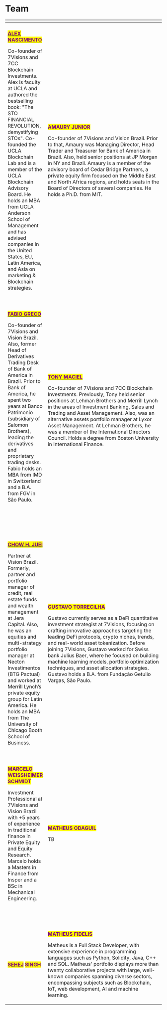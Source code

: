 # Team



<table data-header-hidden><thead><tr><th></th><th width="374"></th></tr></thead><tbody><tr><td><img src="../.gitbook/assets/image (1).png" alt=""></td><td><a href="https://www.linkedin.com/in/nicola-lanteri-01020a14"><img src="broken-reference" alt="" data-size="original"></a><img src="../.gitbook/assets/image (6) (1).png" alt=""></td></tr><tr><td><p><a href="https://www.linkedin.com/in/nascimentoalex/"><mark style="color:purple;"><strong>ALEX NASCIMENTO</strong></mark></a></p><p>Co-founder of 7Visions and 7CC Blockchain Investments. Alex is faculty at UCLA and authored the bestselling book: "The STO FINANCIAL REVOLUTION, demystifying STOs". Co-founded the UCLA Blockchain Lab and is a member of the UCLA Blockchain Advisory Board. He holds an MBA from UCLA Anderson School of Management and has advised companies in the United States, EU, Latin America, and Asia on marketing &#x26; Blockchain strategies.<br></p></td><td><p></p><p><mark style="color:purple;"><strong>AMAURY JUNIOR</strong></mark></p><p>Co-founder of 7Visions and Vision Brazil. Prior to that, Amaury was Managing Director, Head Trader and Treasurer for Bank of America in Brazil. Also, held senior positions at JP Morgan in NY and Brazil. Amaury is a member of the advisory board of Cedar Bridge Partners, a private equity firm focused on the Middle East and North Africa regions, and holds seats in the Board of Directors of several companies. He holds a Ph.D. from MIT.</p><p></p><p></p><p></p></td></tr><tr><td><img src="broken-reference" alt="" data-size="original"> <img src="../.gitbook/assets/image (2) (1).png" alt=""></td><td><img src="broken-reference" alt="" data-size="original"><img src="../.gitbook/assets/image (3) (1).png" alt=""></td></tr><tr><td><p><a href="https://www.linkedin.com/in/fabio-greco-14649612a/"><mark style="color:purple;"><strong>FABIO GRECO</strong></mark></a></p><p>Co-founder of 7Visions and Vision Brazil. Also, former Head of Derivatives Trading Desk of Bank of America in Brazil. Prior to Bank of America, he spent two years at Banco Patrimonio (subsidiary of Salomon Brothers), leading the derivatives and proprietary trading desks. Fabio holds an MBA from IMD in Switzerland and a B.A. from FGV in São Paulo.<br><br><br><br></p><p></p></td><td><p><a href="https://www.linkedin.com/in/macieltony/"><mark style="color:purple;"><strong>TONY MACIEL</strong></mark></a></p><p>Co-founder of 7Visions and 7CC Blockchain Investments. Previously, Tony held senior positions at Lehman Brothers and Merrill Lynch in the areas of Investment Banking, Sales and Trading and Asset Management. Also, was an alternative assets portfolio manager at Lyxor Asset Management. At Lehman Brothers, he was a member of the International Directors Council. Holds a degree from Boston University in International Finance.</p><p><br></p><p></p></td></tr><tr><td><img src="broken-reference" alt="" data-size="original"> <img src="../.gitbook/assets/image (2) (1) (2).png" alt=""></td><td><a href="https://www.linkedin.com/in/marchioro/"><img src="broken-reference" alt="" data-size="original"></a><img src="../.gitbook/assets/image (3).png" alt="" data-size="original"></td></tr><tr><td><p><a href="https://www.linkedin.com/in/chow-h-juei-61258a1/"><mark style="color:purple;"><strong>CHOW H. JUEI</strong></mark></a></p><p>Partner at Vision Brazil. Formerly, partner and portfolio manager of credit, real estate funds and wealth management at Jera Capital. Also, he was an equities and multi-strategy portfolio manager at Necton Investimentos (BTG Pactual) and worked at Merrill Lynch’s private equity group for Latin America. He holds an MBA from The University of Chicago Booth School of Business.</p></td><td><p></p><p></p><p></p><p></p><p></p><p><mark style="color:purple;"><strong>GUSTAVO TORRECILHA</strong></mark> </p><p>Gustavo currently serves as a DeFi quantitative investment strategist at 7Visions, focusing on crafting innovative approaches targeting the leading DeFi protocols, crypto niches, trends, and real-world asset tokenization. Before joining 7Visions, Gustavo worked for Swiss bank Julius Baer, where he focused on building machine learning models, portfolio optimization techniques, and asset allocation strategies. Gustavo holds a B.A. from Fundação Getulio Vargas, São Paulo.</p><p></p><p></p><p></p></td></tr><tr><td><img src="broken-reference" alt="" data-size="original"> <img src="../.gitbook/assets/image (8).png" alt=""></td><td><img src="broken-reference" alt="" data-size="original"><img src="../.gitbook/assets/image.png" alt=""></td></tr><tr><td><p></p><p></p><p></p><p></p><p></p><p></p><p><mark style="color:purple;"><strong>MARCELO WEISSHEIMER SCHMIDT</strong></mark> </p><p>Investment Professional at 7Visions and Vision Brazil with +5 years of experience in traditional finance in Private Equity and Equity Research. Marcelo holds a Masters in Finance from Insper and a BSc in Mechanical Engineering.</p><p>   </p></td><td><p><mark style="color:purple;"><strong>MATHEUS ODAGUIL</strong></mark> </p><p>TB</p></td></tr><tr><td><img src="../.gitbook/assets/image (12).png" alt=""></td><td><h2></h2><p> <img src="../.gitbook/assets/image (6).png" alt=""></p></td></tr><tr><td><p><mark style="color:purple;"><strong>S</strong></mark><a data-footnote-ref href="#user-content-fn-1"><mark style="color:purple;"><strong>EHEJ</strong></mark></a>  <mark style="color:purple;"><strong>SINGH</strong></mark></p><p></p></td><td><p><mark style="color:purple;"><strong>MATHEUS FIDELIS</strong></mark></p><p>Matheus is a Full Stack Developer, with extensive experience in programming languages such as Python, Solidity, Java, C++ and SQL. Matheus' portfolio displays more than twenty collaborative projects with large, well-known companies spanning diverse sectors, encompassing subjects such as Blockchain, IoT, web development, AI and machine learning.</p></td></tr></tbody></table>



[^1]: 
